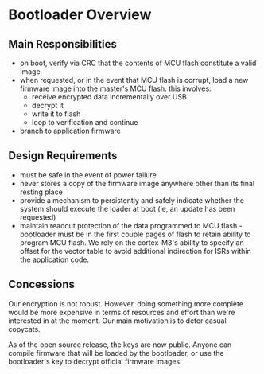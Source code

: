 
# Bootloader Overview

## Main Responsibilities

* on boot, verify via CRC that the contents of MCU flash constitute a valid image
* when requested, or in the event that MCU flash is corrupt, load a new firmware image into the master's MCU flash. this involves:
	* receive encrypted data incrementally over USB
	* decrypt it
	* write it to flash
	* loop to verification and continue
* branch to application firmware

## Design Requirements

* must be safe in the event of power failure
* never stores a copy of the firmware image anywhere other than its final resting place
* provide a mechanism to persistently and safely indicate whether the system should execute the loader at boot (ie, an update has been requested)
* maintain readout protection of the data programmed to MCU flash - bootloader must be in the first couple pages of flash to retain ability to program MCU flash. We rely on the cortex-M3's ability to specify an offset for the vector table to avoid additional indirection for ISRs within the application code.

## Concessions

Our encryption is not robust. However, doing something more complete would be more expensive in terms of resources and effort than we're interested in at the moment. Our main motivation is to deter casual copycats.

As of the open source release, the keys are now public. Anyone can compile firmware that will be loaded by the bootloader, or use the bootloader's key to decrypt official firmware images.

